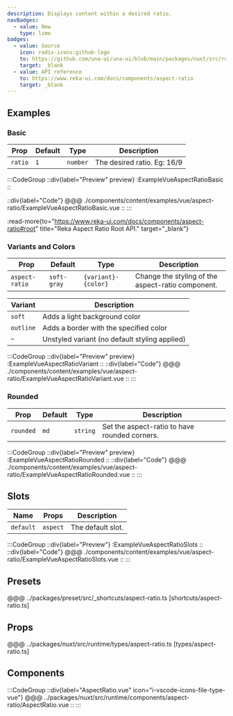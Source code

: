 ```yaml
---
description: Displays content within a desired ratio.
navBadges:
  - value: New
    type: lime
badges:
  - value: Source
    icon: radix-icons:github-logo
    to: https://github.com/una-ui/una-ui/blob/main/packages/nuxt/src/runtime/components/aspect-ratio/AspectRatio.vue
    target: _blank
  - value: API reference
    to: https://www.reka-ui.com/docs/components/aspect-ratio
    target: _blank
---
```


## Examples

### Basic

| Prop    | Default | Type     | Description                 |
| ------- | ------- | -------- | --------------------------- |
| `ratio` | `1`     | `number` | The desired ratio. Eg: 16/9 |

:::CodeGroup
::div{label="Preview" preview}
:ExampleVueAspectRatioBasic
::

::div{label="Code"}
@@@ ./components/content/examples/vue/aspect-ratio/ExampleVueAspectRatioBasic.vue
::
:::

:read-more{to="https://www.reka-ui.com/docs/components/aspect-ratio#root" title="Reka Aspect Ratio Root API." target="_blank"}

### Variants and Colors

| Prop           | Default     | Type                | Description                                       |
| -------------- | ----------- | ------------------- | ------------------------------------------------- |
| `aspect-ratio` | `soft-gray` | `{variant}-{color}` | Change the styling of the aspect-ratio component. |

| Variant   | Description                                   |
| --------- | --------------------------------------------- |
| `soft`    | Adds a light background color                 |
| `outline` | Adds a border with the specified color        |
| `~`       | Unstyled variant (no default styling applied) |

:::CodeGroup
::div{label="Preview" preview}
:ExampleVueAspectRatioVariant
::
::div{label="Code"}
@@@ ./components/content/examples/vue/aspect-ratio/ExampleVueAspectRatioVariant.vue
::
:::

### Rounded

| Prop      | Default | Type     | Description                                   |
| --------- | ------- | -------- | --------------------------------------------- |
| `rounded` | `md`    | `string` | Set the aspect-ratio to have rounded corners. |

:::CodeGroup
::div{label="Preview" preview}
:ExampleVueAspectRatioRounded
::
::div{label="Code"}
@@@ ./components/content/examples/vue/aspect-ratio/ExampleVueAspectRatioRounded.vue
::
:::

## Slots

| Name      | Props    | Description       |
| --------- | -------- | ----------------- |
| `default` | `aspect` | The default slot. |

:::CodeGroup
::div{label="Preview"}
:ExampleVueAspectRatioSlots
::
::div{label="Code"}
@@@ ./components/content/examples/vue/aspect-ratio/ExampleVueAspectRatioSlots.vue
::
:::

## Presets

@@@ ../packages/preset/src/_shortcuts/aspect-ratio.ts [shortcuts/aspect-ratio.ts]

## Props

@@@ ../packages/nuxt/src/runtime/types/aspect-ratio.ts [types/aspect-ratio.ts]

## Components

:::CodeGroup
::div{label="AspectRatio.vue" icon="i-vscode-icons-file-type-vue"}
@@@ ../packages/nuxt/src/runtime/components/aspect-ratio/AspectRatio.vue
::
:::
